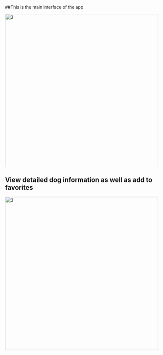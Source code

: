 ##This is the main interface of the app
 
<img width="500" alt="3" src="https://www.linkpicture.com/q/243678887_894585808149564_3134651095879386072_n.jpg">


## View detailed dog information as well as add to favorites
<img width="500" alt="3" src="https://www.linkpicture.com/q/243387876_812204936141281_1825109323577547318_n.jpg">
